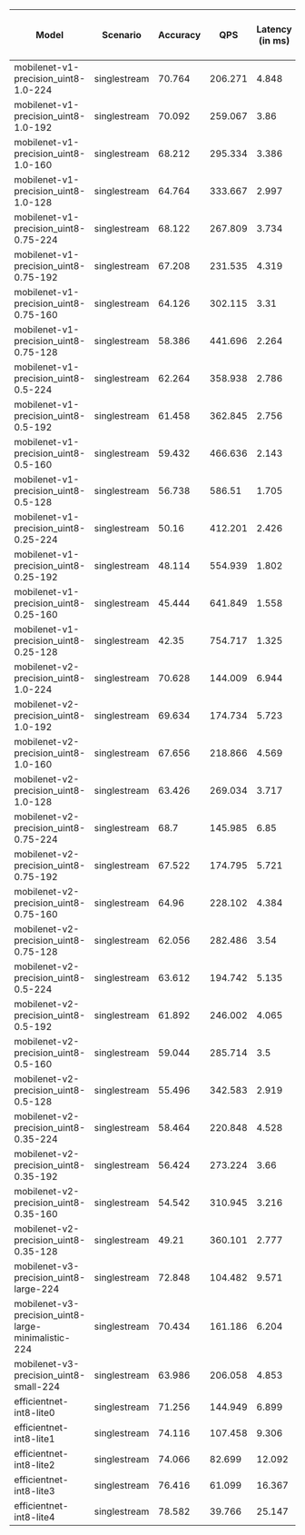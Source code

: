 | Model                                               | Scenario     |   Accuracy |     QPS |   Latency (in ms) | Power Efficiency (in samples/J)   |
|-----------------------------------------------------|--------------|------------|---------|-------------------|-----------------------------------|
| mobilenet-v1-precision_uint8-1.0-224                | singlestream |     70.764 | 206.271 |             4.848 |                                   |
| mobilenet-v1-precision_uint8-1.0-192                | singlestream |     70.092 | 259.067 |             3.86  |                                   |
| mobilenet-v1-precision_uint8-1.0-160                | singlestream |     68.212 | 295.334 |             3.386 |                                   |
| mobilenet-v1-precision_uint8-1.0-128                | singlestream |     64.764 | 333.667 |             2.997 |                                   |
| mobilenet-v1-precision_uint8-0.75-224               | singlestream |     68.122 | 267.809 |             3.734 |                                   |
| mobilenet-v1-precision_uint8-0.75-192               | singlestream |     67.208 | 231.535 |             4.319 |                                   |
| mobilenet-v1-precision_uint8-0.75-160               | singlestream |     64.126 | 302.115 |             3.31  |                                   |
| mobilenet-v1-precision_uint8-0.75-128               | singlestream |     58.386 | 441.696 |             2.264 |                                   |
| mobilenet-v1-precision_uint8-0.5-224                | singlestream |     62.264 | 358.938 |             2.786 |                                   |
| mobilenet-v1-precision_uint8-0.5-192                | singlestream |     61.458 | 362.845 |             2.756 |                                   |
| mobilenet-v1-precision_uint8-0.5-160                | singlestream |     59.432 | 466.636 |             2.143 |                                   |
| mobilenet-v1-precision_uint8-0.5-128                | singlestream |     56.738 | 586.51  |             1.705 |                                   |
| mobilenet-v1-precision_uint8-0.25-224               | singlestream |     50.16  | 412.201 |             2.426 |                                   |
| mobilenet-v1-precision_uint8-0.25-192               | singlestream |     48.114 | 554.939 |             1.802 |                                   |
| mobilenet-v1-precision_uint8-0.25-160               | singlestream |     45.444 | 641.849 |             1.558 |                                   |
| mobilenet-v1-precision_uint8-0.25-128               | singlestream |     42.35  | 754.717 |             1.325 |                                   |
| mobilenet-v2-precision_uint8-1.0-224                | singlestream |     70.628 | 144.009 |             6.944 |                                   |
| mobilenet-v2-precision_uint8-1.0-192                | singlestream |     69.634 | 174.734 |             5.723 |                                   |
| mobilenet-v2-precision_uint8-1.0-160                | singlestream |     67.656 | 218.866 |             4.569 |                                   |
| mobilenet-v2-precision_uint8-1.0-128                | singlestream |     63.426 | 269.034 |             3.717 |                                   |
| mobilenet-v2-precision_uint8-0.75-224               | singlestream |     68.7   | 145.985 |             6.85  |                                   |
| mobilenet-v2-precision_uint8-0.75-192               | singlestream |     67.522 | 174.795 |             5.721 |                                   |
| mobilenet-v2-precision_uint8-0.75-160               | singlestream |     64.96  | 228.102 |             4.384 |                                   |
| mobilenet-v2-precision_uint8-0.75-128               | singlestream |     62.056 | 282.486 |             3.54  |                                   |
| mobilenet-v2-precision_uint8-0.5-224                | singlestream |     63.612 | 194.742 |             5.135 |                                   |
| mobilenet-v2-precision_uint8-0.5-192                | singlestream |     61.892 | 246.002 |             4.065 |                                   |
| mobilenet-v2-precision_uint8-0.5-160                | singlestream |     59.044 | 285.714 |             3.5   |                                   |
| mobilenet-v2-precision_uint8-0.5-128                | singlestream |     55.496 | 342.583 |             2.919 |                                   |
| mobilenet-v2-precision_uint8-0.35-224               | singlestream |     58.464 | 220.848 |             4.528 |                                   |
| mobilenet-v2-precision_uint8-0.35-192               | singlestream |     56.424 | 273.224 |             3.66  |                                   |
| mobilenet-v2-precision_uint8-0.35-160               | singlestream |     54.542 | 310.945 |             3.216 |                                   |
| mobilenet-v2-precision_uint8-0.35-128               | singlestream |     49.21  | 360.101 |             2.777 |                                   |
| mobilenet-v3-precision_uint8-large-224              | singlestream |     72.848 | 104.482 |             9.571 |                                   |
| mobilenet-v3-precision_uint8-large-minimalistic-224 | singlestream |     70.434 | 161.186 |             6.204 |                                   |
| mobilenet-v3-precision_uint8-small-224              | singlestream |     63.986 | 206.058 |             4.853 |                                   |
| efficientnet-int8-lite0                             | singlestream |     71.256 | 144.949 |             6.899 |                                   |
| efficientnet-int8-lite1                             | singlestream |     74.116 | 107.458 |             9.306 |                                   |
| efficientnet-int8-lite2                             | singlestream |     74.066 |  82.699 |            12.092 |                                   |
| efficientnet-int8-lite3                             | singlestream |     76.416 |  61.099 |            16.367 |                                   |
| efficientnet-int8-lite4                             | singlestream |     78.582 |  39.766 |            25.147 |                                   |